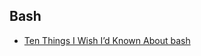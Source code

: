## Bash

- [Ten Things I Wish I’d Known About bash](https://zwischenzugs.com/2018/01/06/ten-things-i-wish-id-known-about-bash/)

